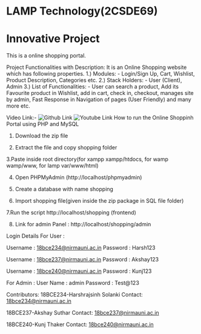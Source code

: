 # LAMP Technology(2CSDE69)
# Innovative Project

This is a online shopping portal.

Project Functionalities with Description:
It is an Online Shopping website which has following properties.
1.) Modules: - Login/Sign Up, Cart, Wishlist, Product Description, Categories etc.
2.) Stack Holders: - User (Client), Admin
3.) List of Functionalities: - User can search a product, Add its Favourite product in Wishlist, add in cart, check in, checkout, manages site by admin, Fast Response in Navigation of pages (User Friendly) and many more etc.

Video Link:-
![Github Link]()
![Youtube Link](https://youtu.be/-7u0Kt9z-aU)
How to run the Online Shoppinh Portal using PHP and MySQL
1. Download the  zip file

2. Extract the file and copy shopping folder

3.Paste inside root directory(for xampp xampp/htdocs, for wamp wamp/www, for lamp var/www/html)

4. Open PHPMyAdmin (http://localhost/phpmyadmin)

5. Create a database with name shopping

6. Import shopping file(given inside the zip package in SQL file folder)

7.Run the script http://localhost/shopping (frontend)

8. Link for admin Panel : http://localhost/shopping/admin

Login Details For User :

Username : 18bce234@nirmauni.ac.in
Password : Harsh123

Username : 18bce237@nirmauni.ac.in
Password : Akshay123

Username : 18bce240@nirmauni.ac.in
Password : Kunj123

For Admin :
User Name : admin
Password : Test@123

Contributors:
18BCE234-Harshrajsinh Solanki
Contact: 18bce234@nirmauni.ac.in

18BCE237-Akshay Suthar
Contact: 18bce237@nirmauni.ac.in

18BCE240-Kunj Thaker
Contact: 18bce240@nirmauni.ac.in
